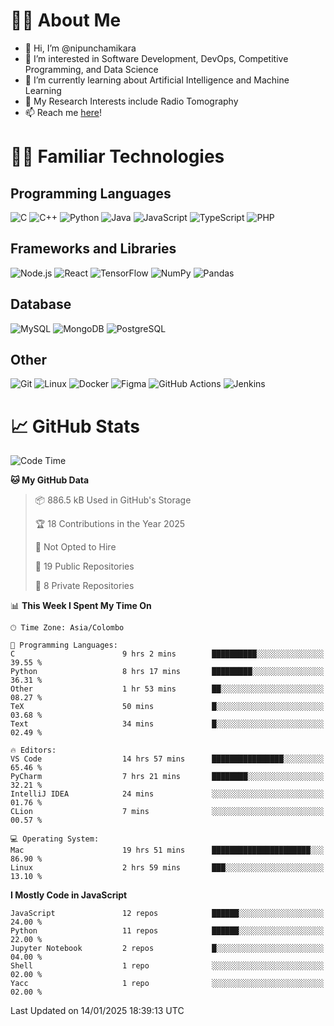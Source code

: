 # 🙋‍♂️ About Me
- 👋 Hi, I’m @nipunchamikara
- 👀 I’m interested in Software Development, DevOps, Competitive Programming, and Data Science
- 🌱 I’m currently learning about Artificial Intelligence and Machine Learning
- 📜 My Research Interests include Radio Tomography
- 📫 Reach me [here](mailto:nipunchamikara@yahoo.com)!

# 👨‍💻 Familiar Technologies

## Programming Languages
![C](https://img.icons8.com/color/48/000000/c-programming.png "C")
![C++](https://img.icons8.com/color/48/000000/c-plus-plus-logo.png "C++")
![Python](https://img.icons8.com/color/48/000000/python.png "Python")
![Java](https://img.icons8.com/color/48/000000/java-coffee-cup-logo.png "Java")
![JavaScript](https://img.icons8.com/color/48/000000/javascript.png "JavaScript")
![TypeScript](https://img.icons8.com/color/48/000000/typescript.png "TypeScript")
![PHP](https://img.icons8.com/officel/48/000000/php-logo.png "PHP")

## Frameworks and Libraries
![Node.js](https://img.icons8.com/color/48/000000/nodejs.png "Node.js")
![React](https://img.icons8.com/officel/48/000000/react.png "React")
![TensorFlow](https://img.icons8.com/color/48/000000/tensorflow.png "TensorFlow")
![NumPy](https://img.icons8.com/color/48/000000/numpy.png "NumPy")
![Pandas](https://img.icons8.com/color/48/000000/pandas.png "Pandas")

## Database
![MySQL](https://img.icons8.com/color/48/000000/mysql-logo.png "MySQL")
![MongoDB](https://img.icons8.com/color/48/000000/mongodb.png "MongoDB")
![PostgreSQL](https://img.icons8.com/color/48/000000/postgreesql.png "PostgreSQL")

## Other
![Git](https://img.icons8.com/color/48/000000/git.png "Git")
![Linux](https://img.icons8.com/color/48/000000/linux.png "Linux")
![Docker](https://img.icons8.com/color/48/000000/docker.png "Docker")
![Figma](https://img.icons8.com/color/48/000000/figma.png "Figma")
![GitHub Actions](https://img.icons8.com/color/48/000000/github.png "GitHub Actions")
![Jenkins](https://img.icons8.com/color/48/000000/jenkins.png "Jenkins")

# 📈 GitHub Stats

<!--START_SECTION:waka-->
![Code Time](http://img.shields.io/badge/Code%20Time-1%2C202%20hrs%2043%20mins-blue)

**🐱 My GitHub Data** 

> 📦 886.5 kB Used in GitHub's Storage 
 > 
> 🏆 18 Contributions in the Year 2025
 > 
> 🚫 Not Opted to Hire
 > 
> 📜 19 Public Repositories 
 > 
> 🔑 8 Private Repositories 
 > 
📊 **This Week I Spent My Time On** 

```text
🕑︎ Time Zone: Asia/Colombo

💬 Programming Languages: 
C                        9 hrs 2 mins        ██████████░░░░░░░░░░░░░░░   39.55 % 
Python                   8 hrs 17 mins       █████████░░░░░░░░░░░░░░░░   36.31 % 
Other                    1 hr 53 mins        ██░░░░░░░░░░░░░░░░░░░░░░░   08.27 % 
TeX                      50 mins             █░░░░░░░░░░░░░░░░░░░░░░░░   03.68 % 
Text                     34 mins             █░░░░░░░░░░░░░░░░░░░░░░░░   02.49 % 

🔥 Editors: 
VS Code                  14 hrs 57 mins      ████████████████░░░░░░░░░   65.46 % 
PyCharm                  7 hrs 21 mins       ████████░░░░░░░░░░░░░░░░░   32.21 % 
IntelliJ IDEA            24 mins             ░░░░░░░░░░░░░░░░░░░░░░░░░   01.76 % 
CLion                    7 mins              ░░░░░░░░░░░░░░░░░░░░░░░░░   00.57 % 

💻 Operating System: 
Mac                      19 hrs 51 mins      ██████████████████████░░░   86.90 % 
Linux                    2 hrs 59 mins       ███░░░░░░░░░░░░░░░░░░░░░░   13.10 % 
```

**I Mostly Code in JavaScript** 

```text
JavaScript               12 repos            ██████░░░░░░░░░░░░░░░░░░░   24.00 % 
Python                   11 repos            ██████░░░░░░░░░░░░░░░░░░░   22.00 % 
Jupyter Notebook         2 repos             █░░░░░░░░░░░░░░░░░░░░░░░░   04.00 % 
Shell                    1 repo              ░░░░░░░░░░░░░░░░░░░░░░░░░   02.00 % 
Yacc                     1 repo              ░░░░░░░░░░░░░░░░░░░░░░░░░   02.00 % 
```




 Last Updated on 14/01/2025 18:39:13 UTC
<!--END_SECTION:waka-->

